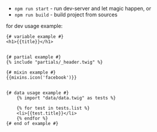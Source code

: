 
* `npm run start` - run dev-server and let magic happen, or
* `npm run build` - build project from sources


for dev usage example:

	{# variable example #}
	<h1>{{title}}</h1>

	
	{# partial example #}
	{% include "partials/_header.twig" %}

	{# mixin example #}
	{{mixins.icon('facebook')}}


	{# data usage example #}
		{% import "data/data.twig" as tests %}
		
		{% for test in tests.list %}
		<li>{{test.title}}</li>
		{% endfor %}
	{# end of example #}
